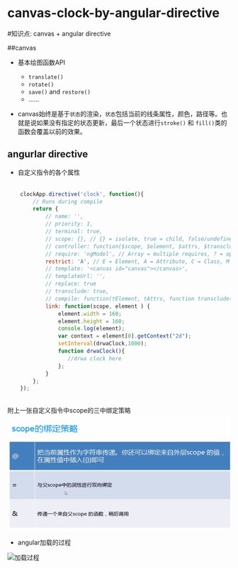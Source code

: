 canvas-clock-by-angular-directive
==========

#知识点: canvas + angular directive

##canvas 
- 基本绘图函数API
    
    - `translate()`
    - `rotate()`
    - `save()` and `restore()`
    - ......
- canvas始终是基于`状态`的渲染，`状态`包括当前的线条属性，颜色，路径等。也就是说如果没有指定的状态更新，最后一个状态进行`stroke()` 和 `fill()`类的函数会覆盖以前的效果。


## angurlar directive 
- 自定义指令的各个属性

```javascript

    clockApp.directive('clock', function(){
        // Runs during compile
        return {
            // name: '',
            // priority: 1,
            // terminal: true,
            // scope: {}, // {} = isolate, true = child, false/undefined = no change
            // controller: function($scope, $element, $attrs, $transclude) {},
            // require: 'ngModel', // Array = multiple requires, ? = optional, ^ = check parent elements
            restrict: 'A', // E = Element, A = Attribute, C = Class, M = Comment
            // template: '<canvas id="canvas"></canvas>',
            // templateUrl: '',
            // replace: true
            // transclude: true,
            // compile: function(tElement, tAttrs, function transclude(function(scope, cloneLinkingFn){ return function linking(scope, elm, attrs){}})),
            link: function(scope, element ) {
                element.width = 160;
                element.height = 160;
                console.log(element);
                var context = element[0].getContext("2d");
                setInterval(drwaClock,1000);
                function drwaClock(){
                   //drwa clock here
                };
            }
        };
    }); 



```

附上一张自定义指令中scope的三中绑定策略 
![绑定策略](./bind.png)

- angular加载的过程

![加载过程](./compileandlink.png)

